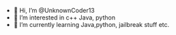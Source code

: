- 👋 Hi, I’m @UnknownCoder13
- 👀 I’m interested in c++ Java, python
- 🌱 I’m currently learning Java,python, jailbreak stuff etc.

<!---
UnknownCoder13/UnknownCoder13 is a ✨ special ✨ repository because its `README.md` (this file) appears on your GitHub profile.
You can click the Preview link to take a look at your changes.
--->
